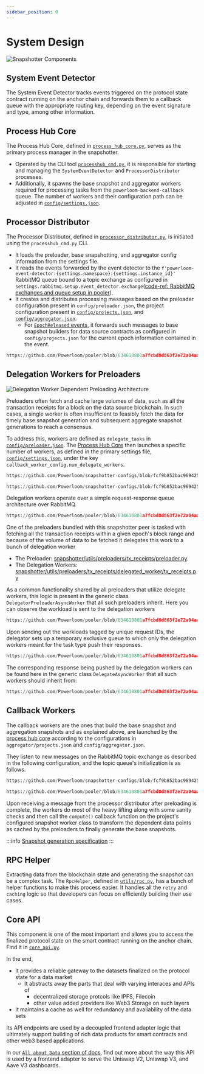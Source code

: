 ```yaml
---
sidebar_position: 0
---
```


# System Design

![Snapshotter Components](/images/MajorComponents.png)

## System Event Detector

The System Event Detector tracks events triggered on the protocol state contract running on the anchor chain and forwards them to a callback queue with the appropriate routing key, depending on the event signature and type, among other information.

## Process Hub Core

The Process Hub Core, defined in [`process_hub_core.py`](https://github.com/Powerloom/pooler/blob/634610801a7fcbd8d863f2e72a04aa8204d27d03/snapshotter/process_hub_core.py), serves as the primary process manager in the snapshotter.
- Operated by the CLI tool [`processhub_cmd.py`](https://github.com/Powerloom/pooler/blob/634610801a7fcbd8d863f2e72a04aa8204d27d03/snapshotter/processhub_cmd.py), it is responsible for starting and managing the `SystemEventDetector` and `ProcessorDistributor` processes.
- Additionally, it spawns the base snapshot and aggregator workers required for processing tasks from the `powerloom-backend-callback` queue. The number of workers and their configuration path can be adjusted in [`config/settings.json`](https://github.com/Powerloom/snapshotter-configs/blob/fcf9b852bac9694258d7afcd8beeaa4cf961c65f/settings.example.json).

## Processor Distributor
The Processor Distributor, defined in [`processor_distributor.py`](https://github.com/Powerloom/pooler/blob/634610801a7fcbd8d863f2e72a04aa8204d27d03/snapshotter/processor_distributor.py), is initiated using the `processhub_cmd.py` CLI.
- It loads the preloader, base snapshotting, and aggregator config information from the settings file.
- It reads the events forwarded by the event detector to the `f'powerloom-event-detector:{settings.namespace}:{settings.instance_id}'` RabbitMQ queue bound to a topic exchange as configured in `settings.rabbitmq.setup.event_detector.exchange`([code-ref: RabbitMQ exchanges and queue setup in pooler](https://github.com/Powerloom/pooler/blob/634610801a7fcbd8d863f2e72a04aa8204d27d03/snapshotter/init_rabbitmq.py)).
- It creates and distributes processing messages based on the preloader configuration present in `config/preloader.json`, the project configuration present in [`config/projects.json`](https://github.com/Powerloom/snapshotter-configs/blob/fcf9b852bac9694258d7afcd8beeaa4cf961c65f/projects.example.json), and [`config/aggregator.json`](https://github.com/Powerloom/snapshotter-configs/blob/fcf9b852bac9694258d7afcd8beeaa4cf961c65f/aggregator.example.json).
  - For [`EpochReleased` events](#epoch-generation), it forwards such messages to base snapshot builders for data source contracts as configured in `config/projects.json` for the current epoch information contained in the event.

```python reference
https://github.com/Powerloom/pooler/blob/634610801a7fcbd8d863f2e72a04aa8204d27d03/snapshotter/processor_distributor.py#L1077-L1115
```


## Delegation Workers for Preloaders

![Delegation Worker Dependent Preloading Architecture](/images/delegate_preloading.png)

Preloaders often fetch and cache large volumes of data, such as all the transaction receipts for a block on the data source blockchain. In such cases, a single worker is often insufficient to feasibly fetch the data for timely base snapshot generation and subsequent aggregate snapshot generations to reach a consensus.

To address this, workers are defined as `delegate_tasks` in [`config/preloader.json`](https://github.com/Powerloom/snapshotter-configs/blob/fcf9b852bac9694258d7afcd8beeaa4cf961c65f/preloader.json). The [Process Hub Core](#process-hub-core) then launches a specific number of workers, as defined in the primary settings file, [`config/settings.json`](https://github.com/Powerloom/snapshotter-configs/blob/fcf9b852bac9694258d7afcd8beeaa4cf961c65f/settings.example.json), under the key `callback_worker_config.num_delegate_workers`.


```python reference
https://github.com/Powerloom/snapshotter-configs/blob/fcf9b852bac9694258d7afcd8beeaa4cf961c65f/preloader.json#L19-L25
```

```python reference
https://github.com/Powerloom/snapshotter-configs/blob/fcf9b852bac9694258d7afcd8beeaa4cf961c65f/settings.example.json#L86-L90
```

Delegation workers operate over a simple request-response queue architecture over RabbitMQ.

```python reference
https://github.com/Powerloom/pooler/blob/634610801a7fcbd8d863f2e72a04aa8204d27d03/snapshotter/init_rabbitmq.py#L243-L254
```

One of the preloaders bundled with this snapshotter peer is tasked with fetching all the transaction receipts within a given epoch's block range and because of the volume of data to be fetched it delegates this work to a bunch of delegation worker

* The Preloader: [snapshotter/utils/preloaders/tx_receipts/preloader.py](https://github.com/Powerloom/pooler/blob/634610801a7fcbd8d863f2e72a04aa8204d27d03/snapshotter/utils/preloaders/tx_receipts/preloader.py).
* The Delegation Workers: [snapshotter/utils/preloaders/tx_receipts/delegated_worker/tx_receipts.py](https://github.com/Powerloom/pooler/blob/634610801a7fcbd8d863f2e72a04aa8204d27d03/snapshotter/utils/preloaders/tx_receipts/delegated_worker/tx_receipts.py)

As a common functionality shared by all preloaders that utilize delegate workers, this logic is present in the generic class `DelegatorPreloaderAsyncWorker` that all such preloaders inherit. Here you can observe the workload is sent to the delegation workers

```python reference
https://github.com/Powerloom/pooler/blob/634610801a7fcbd8d863f2e72a04aa8204d27d03/snapshotter/utils/generic_delegator_preloader.py#L191-L210
```

Upon sending out the workloads tagged by unique request IDs, the delegator sets up a temporary exclusive queue to which only the delegation workers meant for the task type push their responses.

```python reference
https://github.com/Powerloom/pooler/blob/634610801a7fcbd8d863f2e72a04aa8204d27d03/snapshotter/utils/generic_delegator_preloader.py#L159-L186
```

The corresponding response being pushed by the delegation workers can be found here in the generic class `DelegateAsyncWorker` that all such workers should inherit from:

```python reference
https://github.com/Powerloom/pooler/blob/634610801a7fcbd8d863f2e72a04aa8204d27d03/snapshotter/utils/delegate_worker.py#L74-L84
```

## Callback Workers

The callback workers are the ones that build the base snapshot and aggregation snapshots and as explained above, are launched by the [process hub core](#process-hub-core) according to the configurations in `aggregator/projects.json` and `config/aggregator.json`.

They listen to new messages on the RabbitMQ topic exchange as described in the following configuration, and the topic queue's initialization is as follows.

```python reference
https://github.com/Powerloom/snapshotter-configs/blob/fcf9b852bac9694258d7afcd8beeaa4cf961c65f/settings.example.json#L33-L55
```

```python reference
https://github.com/Powerloom/pooler/blob/634610801a7fcbd8d863f2e72a04aa8204d27d03/snapshotter/init_rabbitmq.py#L182-L213
```

Upon receiving a message from the processor distributor after preloading is complete, the workers do most of the heavy lifting along with some sanity checks and then call the `compute()` callback function on the project's configured snapshot worker class to transform the dependent data points as cached by the preloaders to finally generate the base snapshots.

:::info
[Snapshot generation specification](/docs/protocol/specifications/snapshotter/snapshot-build)
:::

## RPC Helper

Extracting data from the blockchain state and generating the snapshot can be a complex task. The `RpcHelper`, defined in [`utils/rpc.py`](https://github.com/Powerloom/pooler/blob/634610801a7fcbd8d863f2e72a04aa8204d27d03/snapshotter/utils/rpc.py), has a bunch of helper functions to make this process easier. It handles all the `retry` and `caching` logic so that developers can focus on efficiently building their use cases.


## Core API

This component is one of the most important and allows you to access the finalized protocol state on the smart contract running on the anchor chain. Find it in [`core_api.py`](https://github.com/PowerLoom/pooler/blob/634610801a7fcbd8d863f2e72a04aa8204d27d03/snapshotter/core_api.py).

In the end,

* It provides a reliable gateway to the datasets finalized on the protocol state for a data market
  * It abstracts away the parts that deal with varying interaces and APIs of 
    * decentralized storage protcols like IPFS, Filecoin 
    * other value added providers like Web3 Storage on such layers
* It maintains a cache as well for redundancy and availability of the data sets

Its API endpoints are used by a decoupled frontend adapter logic that ultimately support building of rich data products for smart contracts and other web3 based applications. 

In our [`All about Data` section of docs](/docs/build-with-powerloom/snapshotter-node/data), find out more about the way this API is used by a frontend adapter to serve the Uniswap V2, Uniswap V3, and Aave V3 dashboards.